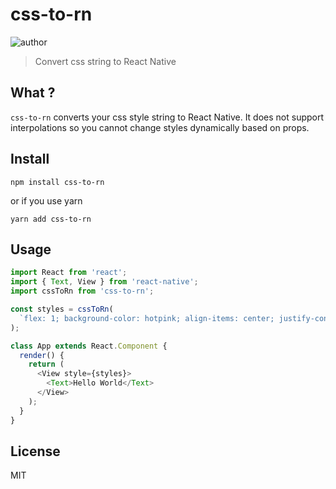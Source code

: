 # css-to-rn

![author](https://img.shields.io/badge/author-Nitin%20Tulswani-blue.svg)

> Convert css string to React Native

## What ?

`css-to-rn` converts your css style string to React Native. It does not support interpolations so you cannot change styles dynamically based on props.

## Install

```
npm install css-to-rn
```

or if you use yarn

```
yarn add css-to-rn
```

## Usage

```js
import React from 'react';
import { Text, View } from 'react-native';
import cssToRn from 'css-to-rn';

const styles = cssToRn(
  `flex: 1; background-color: hotpink; align-items: center; justify-content: center;`
);

class App extends React.Component {
  render() {
    return (
      <View style={styles}>
        <Text>Hello World</Text>
      </View>
    );
  }
}
```

## License

MIT

